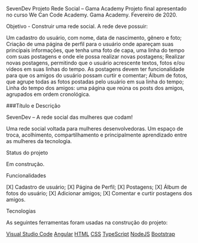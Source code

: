 SevenDev
Projeto Rede Social – Gama Academy
Projeto final apresentado no curso We Can Code Academy. Gama Academy. Fevereiro de 2020.

Objetivo - Construir uma rede social. A rede deve possuir:

Um cadastro do usuário, com nome, data de nascimento, gênero e foto;
Criação de uma página de perfil para o usuário onde apareçam suas principais informações, que tenha uma foto de capa, uma linha do tempo com suas postagens e onde ele possa realizar novas postagens;
Realizar novas postagens, permitindo que o usuário acrescente textos, fotos e/ou vídeos em suas linhas do tempo. As postagens devem ter funcionalidade para que os amigos do usuário possam curtir e comentar;
Álbum de fotos, que agrupe todas as fotos postadas pelo usuário em sua linha do tempo;
Linha do tempo dos amigos: uma página que reúna os posts dos amigos, agrupados em ordem cronológica.

###Título e Descrição

SevenDev – A rede social das mulheres que codam!

Uma rede social voltada para mulheres desenvolvedoras. Um espaço de troca, acolhimento, compartilhamento e principalmente aprendizado entre as mulheres da tecnologia.

Status do projeto

Em construção.

Funcionalidades 

[X] Cadastro de usuário; 
[X] Página de Perfil; 
[X] Postagens; 
[X] Álbum de fotos do usuário;
[X] Adicionar amigos; 
[X] Comentar e curtir postagens dos amigos.

Tecnologias

As seguintes ferramentas foram usadas na construção do projeto:

[Visual Studio Code](https://code.visualstudio.com/download)
[Angular](https://angular.io/)
[HTML]()
[CSS]()
[TypeScript]()
[NodeJS]()
[Bootstrap](https://getbootstrap.com/)

